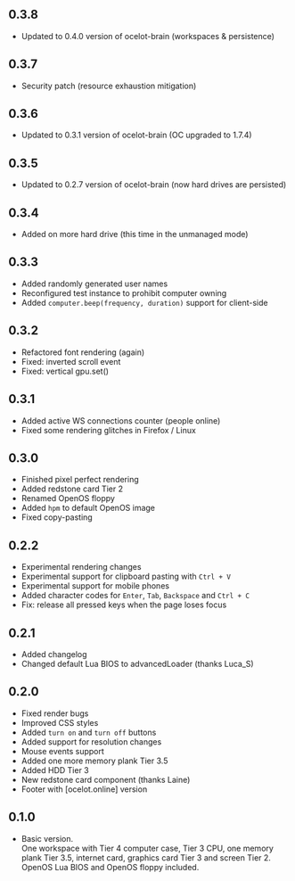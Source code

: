 ## 0.3.8
* Updated to 0.4.0 version of ocelot-brain (workspaces & persistence)

## 0.3.7
* Security patch (resource exhaustion mitigation)

## 0.3.6
* Updated to 0.3.1 version of ocelot-brain (OC upgraded to 1.7.4)

## 0.3.5
* Updated to 0.2.7 version of ocelot-brain (now hard drives are persisted)

## 0.3.4
* Added on more hard drive (this time in the unmanaged mode)

## 0.3.3
* Added randomly generated user names
* Reconfigured test instance to prohibit computer owning
* Added `computer.beep(frequency, duration)` support for client-side

## 0.3.2
* Refactored font rendering (again)
* Fixed: inverted scroll event
* Fixed: vertical gpu.set()

## 0.3.1
* Added active WS connections counter (people online)
* Fixed some rendering glitches in Firefox / Linux

## 0.3.0
* Finished pixel perfect rendering
* Added redstone card Tier 2
* Renamed OpenOS floppy
* Added `hpm` to default OpenOS image
* Fixed copy-pasting

## 0.2.2
* Experimental rendering changes
* Experimental support for clipboard pasting with `Ctrl + V`
* Experimental support for mobile phones
* Added character codes for `Enter`, `Tab`, `Backspace` and `Ctrl + C`
* Fix: release all pressed keys when the page loses focus

## 0.2.1
* Added changelog
* Changed default Lua BIOS to advancedLoader (thanks Luca_S)

## 0.2.0
* Fixed render bugs
* Improved CSS styles
* Added `turn on` and `turn off` buttons
* Added support for resolution changes
* Mouse events support
* Added one more memory plank Tier 3.5
* Added HDD Tier 3
* New redstone card component (thanks Laine)
* Footer with [ocelot.online] version

## 0.1.0
* Basic version.  
One workspace with Tier 4 computer case, Tier 3 CPU, one memory plank Tier 3.5,
internet card, graphics card Tier 3 and screen Tier 2. OpenOS Lua BIOS and OpenOS
floppy included.